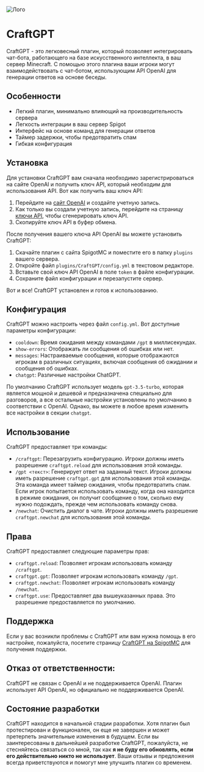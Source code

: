 ![Лого](https://user-images.githubusercontent.com/90064221/236351852-56cc9043-76d0-4f1a-ac88-9e2a5d71b42d.png)
# CraftGPT

CraftGPT - это легковесный плагин, который позволяет интегрировать чат-бота, работающего на базе искусственного интеллекта, в ваш сервер Minecraft. С помощью этого плагина ваши игроки могут взаимодействовать с чат-ботом, использующим API OpenAI для генерации ответов на основе беседы.

## Особенности
- Легкий плагин, минимально влияющий на производительность сервера
- Легкость интеграции в ваш сервер Spigot
- Интерфейс на основе команд для генерации ответов
- Таймер задержки, чтобы предотвратить спам
- Гибкая конфигурация

## Установка
Для установки CraftGPT вам сначала необходимо зарегистрироваться на сайте OpenAI и получить ключ API, который необходим для использования API. Вот как получить ваш ключ API:
1. Перейдите на [сайт OpenAI](https://openai.com) и создайте учетную запись.
2. Как только вы создали учетную запись, перейдите на страницу [ключи API](https://platform.openai.com/account/api-keys), чтобы сгенерировать ключ API.
3. Скопируйте ключ API в буфер обмена.

После получения вашего ключа API OpenAI вы можете установить CraftGPT:
1. Скачайте плагин с сайта SpigotMC и поместите его в папку `plugins` вашего сервера.
2. Откройте файл `plugins/CraftGPT/config.yml` в текстовом редакторе.
3. Вставьте свой ключ API OpenAI в поле `token` в файле конфигурации.
4. Сохраните файл конфигурации и перезапустите сервер.

Вот и все! CraftGPT установлен и готов к использованию.

## Конфигурация
CraftGPT можно настроить через файл `config.yml`. Вот доступные параметры конфигурации:
- `cooldown`: Время ожидания между командами `/gpt` в миллисекундах.
- `show-errors`: Отображать ли сообщения об ошибках или нет.
- `messages`: Настраиваемые сообщения, которые отображаются игрокам в различных ситуациях, включая сообщения об ожидании и сообщения об ошибках.
- `chatgpt`: Различные настройки ChatGPT.

По умолчанию CraftGPT использует модель `gpt-3.5-turbo`, которая является мощной и дешевой и предназначена специально для разговоров, а все остальные настройки установлены по умолчанию в соответствии с OpenAI. Однако, вы можете в любое время изменить все настройки в секции `chatgpt`.

## Использование
CraftGPT предоставляет три команды:
- `/craftgpt`: Перезагрузить конфигурацию. Игроки должны иметь разрешение `craftgpt.reload` для использования этой команды.
- `/gpt <текст>`: Генерирует ответ на заданный текст. Игроки должны иметь разрешение `craftgpt.gpt` для использования этой команды. Эта команда имеет таймер ожидания, чтобы предотвратить спам. Если игрок попытается использовать команду, когда она находится в режиме ожидания, он получит сообщение о том, сколько ему нужно подождать, прежде чем использовать команду снова.
- `/newchat`: Очистить диалог в чате. Игроки должны иметь разрешение `craftgpt.newchat` для использования этой команды.

## Права
CraftGPT предоставляет следующие параметры прав:
- `craftgpt.reload`: Позволяет игрокам использовать команду `/craftgpt`.
- `craftgpt.gpt`: Позволяет игрокам использовать команду `/gpt`.
- `craftgpt.newchat`: Позволяет игрокам использовать команду `/newchat`.
- `craftgpt.use`: Предоставляет два вышеуказанных права. Это разрешение предоставляется по умолчанию.

## Поддержка
Если у вас возникли проблемы с CraftGPT или вам нужна помощь в его настройке, пожалуйста, посетите страницу [CraftGPT на SpigotMC](https://www.spigotmc.org/resources/craftgpt.109639) для получения поддержки.

## Отказ от ответственности:
CraftGPT не связан с OpenAI и не поддерживается OpenAI. Плагин использует API OpenAI, но официально не поддерживается OpenAI.

## Состояние разработки
CraftGPT находится в начальной стадии разработки. Хотя плагин был протестирован и функционален, он еще не завершен и может претерпеть значительные изменения в будущем.
Если вы заинтересованы в дальнейшей разработке CraftGPT, пожалуйста, не стесняйтесь связаться со мной, так как **я не буду его обновлять, если его действительно никто не использует**. Ваши отзывы и предложения всегда приветствуются и помогут мне улучшить плагин со временем.
